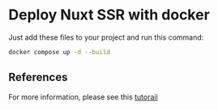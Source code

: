 # Deploy Nuxt SSR with docker

Just add these files to your project and run this command:
```bash
docker compose up -d --build
```


## References

For more information, please see this 
 <a href="https://manascode.com/how-to-deploy-nuxt-ssr-to-digital-ocean-using-docker-compose-and-nginx/" target="_blank">tutorail </a>
